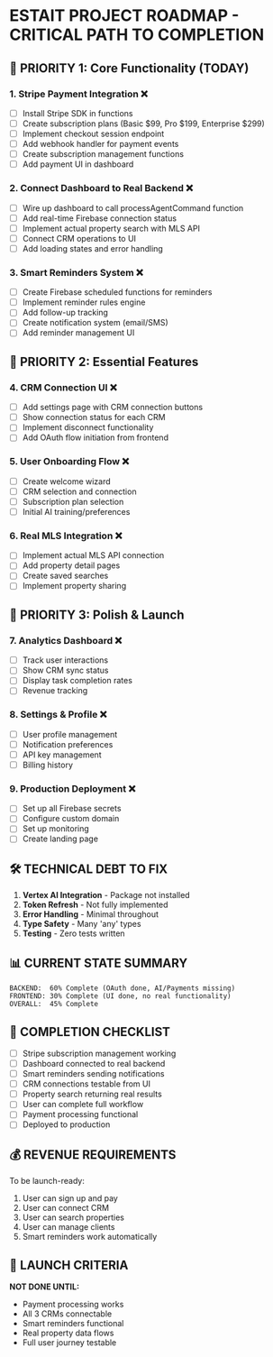 # ESTAIT PROJECT ROADMAP - CRITICAL PATH TO COMPLETION

## 🚨 PRIORITY 1: Core Functionality (TODAY)

### 1. Stripe Payment Integration ❌
- [ ] Install Stripe SDK in functions
- [ ] Create subscription plans (Basic $99, Pro $199, Enterprise $299)
- [ ] Implement checkout session endpoint
- [ ] Add webhook handler for payment events
- [ ] Create subscription management functions
- [ ] Add payment UI in dashboard

### 2. Connect Dashboard to Real Backend ❌
- [ ] Wire up dashboard to call processAgentCommand function
- [ ] Add real-time Firebase connection status
- [ ] Implement actual property search with MLS API
- [ ] Connect CRM operations to UI
- [ ] Add loading states and error handling

### 3. Smart Reminders System ❌
- [ ] Create Firebase scheduled functions for reminders
- [ ] Implement reminder rules engine
- [ ] Add follow-up tracking
- [ ] Create notification system (email/SMS)
- [ ] Add reminder management UI

## 🚨 PRIORITY 2: Essential Features

### 4. CRM Connection UI ❌
- [ ] Add settings page with CRM connection buttons
- [ ] Show connection status for each CRM
- [ ] Implement disconnect functionality
- [ ] Add OAuth flow initiation from frontend

### 5. User Onboarding Flow ❌
- [ ] Create welcome wizard
- [ ] CRM selection and connection
- [ ] Subscription plan selection
- [ ] Initial AI training/preferences

### 6. Real MLS Integration ❌
- [ ] Implement actual MLS API connection
- [ ] Add property detail pages
- [ ] Create saved searches
- [ ] Implement property sharing

## 🚨 PRIORITY 3: Polish & Launch

### 7. Analytics Dashboard ❌
- [ ] Track user interactions
- [ ] Show CRM sync status
- [ ] Display task completion rates
- [ ] Revenue tracking

### 8. Settings & Profile ❌
- [ ] User profile management
- [ ] Notification preferences
- [ ] API key management
- [ ] Billing history

### 9. Production Deployment ❌
- [ ] Set up all Firebase secrets
- [ ] Configure custom domain
- [ ] Set up monitoring
- [ ] Create landing page

## 🛠 TECHNICAL DEBT TO FIX

1. **Vertex AI Integration** - Package not installed
2. **Token Refresh** - Not fully implemented
3. **Error Handling** - Minimal throughout
4. **Type Safety** - Many 'any' types
5. **Testing** - Zero tests written

## 📊 CURRENT STATE SUMMARY

```
BACKEND:  60% Complete (OAuth done, AI/Payments missing)
FRONTEND: 30% Complete (UI done, no real functionality)
OVERALL:  45% Complete
```

## 🎯 COMPLETION CHECKLIST

- [ ] Stripe subscription management working
- [ ] Dashboard connected to real backend
- [ ] Smart reminders sending notifications
- [ ] CRM connections testable from UI
- [ ] Property search returning real results
- [ ] User can complete full workflow
- [ ] Payment processing functional
- [ ] Deployed to production

## 💰 REVENUE REQUIREMENTS

To be launch-ready:
1. User can sign up and pay
2. User can connect CRM
3. User can search properties
4. User can manage clients
5. Smart reminders work automatically

## 🚀 LAUNCH CRITERIA

**NOT DONE UNTIL:**
- Payment processing works
- All 3 CRMs connectable
- Smart reminders functional
- Real property data flows
- Full user journey testable